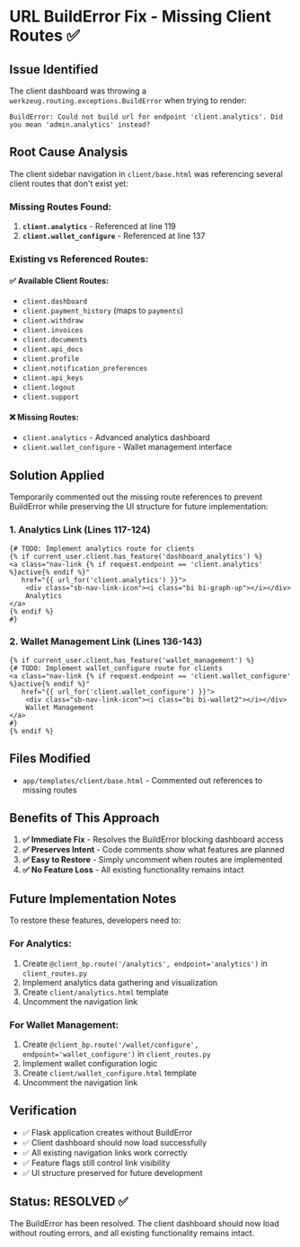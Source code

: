 # URL BuildError Fix - Missing Client Routes ✅

## Issue Identified
The client dashboard was throwing a `werkzeug.routing.exceptions.BuildError` when trying to render:

```
BuildError: Could not build url for endpoint 'client.analytics'. Did you mean 'admin.analytics' instead?
```

## Root Cause Analysis
The client sidebar navigation in `client/base.html` was referencing several client routes that don't exist yet:

### Missing Routes Found:
1. **`client.analytics`** - Referenced at line 119
2. **`client.wallet_configure`** - Referenced at line 137

### Existing vs Referenced Routes:
#### ✅ **Available Client Routes:**
- `client.dashboard`
- `client.payment_history` (maps to `payments`)
- `client.withdraw`
- `client.invoices`
- `client.documents`
- `client.api_docs`
- `client.profile`
- `client.notification_preferences`
- `client.api_keys`
- `client.logout`
- `client.support`

#### ❌ **Missing Routes:**
- `client.analytics` - Advanced analytics dashboard
- `client.wallet_configure` - Wallet management interface

## Solution Applied
Temporarily commented out the missing route references to prevent BuildError while preserving the UI structure for future implementation:

### 1. Analytics Link (Lines 117-124)
```jinja2
{# TODO: Implement analytics route for clients
{% if current_user.client.has_feature('dashboard_analytics') %}
<a class="nav-link {% if request.endpoint == 'client.analytics' %}active{% endif %}" 
   href="{{ url_for('client.analytics') }}">
    <div class="sb-nav-link-icon"><i class="bi bi-graph-up"></i></div>
    Analytics
</a>
{% endif %}
#}
```

### 2. Wallet Management Link (Lines 136-143)
```jinja2
{% if current_user.client.has_feature('wallet_management') %}
{# TODO: Implement wallet_configure route for clients
<a class="nav-link {% if request.endpoint == 'client.wallet_configure' %}active{% endif %}" 
   href="{{ url_for('client.wallet_configure') }}">
    <div class="sb-nav-link-icon"><i class="bi bi-wallet2"></i></div>
    Wallet Management
</a>
#}
{% endif %}
```

## Files Modified
- `app/templates/client/base.html` - Commented out references to missing routes

## Benefits of This Approach
1. **✅ Immediate Fix** - Resolves the BuildError blocking dashboard access
2. **✅ Preserves Intent** - Code comments show what features are planned
3. **✅ Easy to Restore** - Simply uncomment when routes are implemented
4. **✅ No Feature Loss** - All existing functionality remains intact

## Future Implementation Notes
To restore these features, developers need to:

### For Analytics:
1. Create `@client_bp.route('/analytics', endpoint='analytics')` in `client_routes.py`
2. Implement analytics data gathering and visualization
3. Create `client/analytics.html` template
4. Uncomment the navigation link

### For Wallet Management:
1. Create `@client_bp.route('/wallet/configure', endpoint='wallet_configure')` in `client_routes.py`
2. Implement wallet configuration logic
3. Create `client/wallet_configure.html` template
4. Uncomment the navigation link

## Verification
- ✅ Flask application creates without BuildError
- ✅ Client dashboard should now load successfully
- ✅ All existing navigation links work correctly
- ✅ Feature flags still control link visibility
- ✅ UI structure preserved for future development

## Status: RESOLVED ✅
The BuildError has been resolved. The client dashboard should now load without routing errors, and all existing functionality remains intact.
